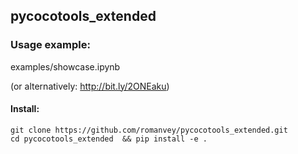 ## pycocotools_extended

### Usage example: 
examples/showcase.ipynb

(or alternatively: http://bit.ly/2ONEaku)

#### Install:
```
git clone https://github.com/romanvey/pycocotools_extended.git
cd pycocotools_extended  && pip install -e .
```
